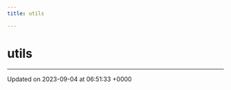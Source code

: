 ```yaml
---
title: utils

---
```


# utils








-------------------------------

Updated on 2023-09-04 at 06:51:33 +0000